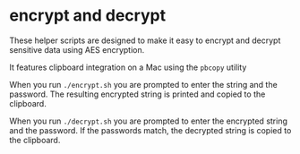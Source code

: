 # encrypt and decrypt

These helper scripts are designed to make it easy to encrypt and decrypt sensitive data using AES encryption. 

It features clipboard integration on a Mac using the `pbcopy` utility

When you run `./encrypt.sh` you are prompted to enter the string and the password. The resulting encrypted string is printed and copied to the clipboard.

When you run `./decrypt.sh` you are prompted to enter the encrypted string and the password. If the passwords match, the decrypted string is copied to the clipboard.
